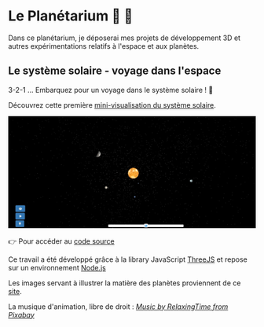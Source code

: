 # Le Planétarium &#127756; &#128171;

Dans ce planétarium, je déposerai mes projets de développement 3D et autres expérimentations relatifs à l'espace et aux planètes. 

## Le système solaire - voyage dans l'espace

3-2-1 ... Embarquez pour un voyage dans le système solaire ! &#128640;

Découvrez cette première <a href="https://chloepochon.github.io/threeJS/planetarium/solar-system/" target="_blank">mini-visualisation du système solaire</a>.

<img src="./screenshots/screenshot1.jpg"/>

&#128073; Pour accéder au <a href="https://github.com/chloepochon/chloepochon.github.io/blob/main/threeJS/planetarium/solar-system/js/main.js" target="_blank">code source</a>

Ce travail a été développé grâce à la library JavaScript <a href="https://threejs.org/" target="_blank">ThreeJS</a> et repose sur un environnement <a href="https://nodejs.org" target="_blank">Node.js</a>

Les images servant à illustrer la matière des planètes proviennent de ce <a href="https://www.solarsystemscope.com" target="_blank">site</a>.

La musique d'animation, libre de droit : <a href="https://pixabay.com/fr/users/relaxingtime-17430502/" target="_blank"><em>Music by RelaxingTime from Pixabay</em></a>
<!-- Ajoutez d'autres sections et contenus pertinents ici -->

